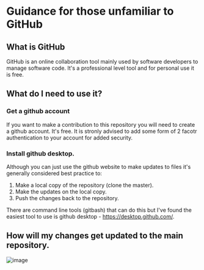 # Guidance for those unfamiliar to GitHub

## What is GitHub
GitHub is an online collaboration tool mainly used by software developers to manage software code. It's a professional level tool and for personal use it is free. 

## What do I need to use it?
### Get a github account
If you want to make a contribution to this repository you will need to create a github account. It's free. It is stronly advised to add some form of 2 facotr authentication to your account for added security.

### Install github desktop.
Although you can just use the github website to make updates to files it's generally considered best practice to:

1. Make a local copy of the repository (clone the master).
2. Make the updates on the local copy.
3. Push the changes back to the repository.

There are command line tools (gitbash) that can do this but I've found the easiest tool to use is github desktop  - https://desktop.github.com/.

## How will my changes get updated to the main repository.

![image](https://user-images.githubusercontent.com/76245811/103280813-3c120480-49c9-11eb-8661-e14217ffe7af.png)

